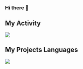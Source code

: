 ### Hi there 👋

## My Activity
<img src="https://github-readme-stats.vercel.app/api?username=MohammadAminSaeediRad01&show_icons=true&theme=dark" />

## My Projects Languages
<img src="https://github-readme-stats.vercel.app/api/top-langs/?username=MohammadAminSaeediRad01&hide_progress=true" />

